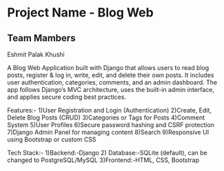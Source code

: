 # Project Name - Blog Web
## Team Mambers
 Eshmit 
 Palak
 Khushi




A Blog Web Application built with Django that allows users to read blog posts, register & log in, write, edit, and delete their own posts. It includes user authentication, categories, comments, and an admin dashboard. The app follows Django’s MVC architecture, uses the built-in admin interface, and applies secure coding best practices.

Features:-
1)User Registration and Login (Authentication)
2)Create, Edit, Delete Blog Posts (CRUD)
3)Categories or Tags for Posts
4)Comment System 
5)User Profiles 
6)Secure password hashing and CSRF protection
7)Django Admin Panel for managing content
8)Search 
9)Responsive UI using Bootstrap or custom CSS

Tech Stack:-
1)Backend:-Django 
2) Database:-SQLite (default), can be changed to PostgreSQL/MySQL
3)Frontend:-HTML, CSS, Bootstrap